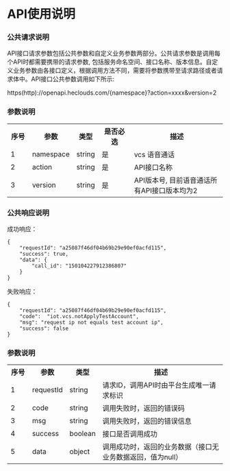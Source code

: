 # API使用说明

### 公共请求说明

API接口请求参数包括公共参数和自定义业务参数两部分。公共请求参数是调用每个API时都需要携带的请求参数, 包括服务命名空间、接口名称、版本信息。自定义业务参数由各接口定义，根据调用方法不同，需要将参数携带至请求路径或者请求体中。API接口公共参数调用如下所示:

https(http)://openapi.heclouds.com/{namespace}?action=xxxx&version=2

### 参数说明

<table>
<tr><th width="10%">序号</th><th width="15%">参数</th><th width="10%">类型</th><th width="15%">是否必选</th><th>描述</th></tr>
<tr><td>1</td><td>namespace</td><td>string</td><td>是</td><td>vcs 语音通话</td></tr>
<tr><td>2</td><td>action</td><td>string</td><td>是</td><td>API接口名称</td></tr>
<tr><td>3</td><td>version</td><td>string</td><td>是</td><td>API版本号, 目前语音通话所有API接口版本均为2</td></tr>
</table>

### 公共响应说明

成功响应：

    {
        "requestId": "a25087f46df04b69b29e90ef0acfd115", 
        "success": true,
        "data": {
            "call_id": "150104227912386807"
        }
    }

失败响应：

    {
        "requestId": "a25087f46df04b69b29e90ef0acfd115",
        "code":  "iot.vcs.notApplyTestAccount",
        "msg": "request ip not equals test account ip", 
        "success": false
    }

### 参数说明

<table>
<tr><th width="10%">序号</th><th width="15%">参数</th><th width="15%">类型</th><th>描述</th></tr>
<tr><td>1</td><td>requestId</td><td>string</td><td>请求ID，调用API时由平台生成唯一请求标识</td></tr>
<tr><td>2</td><td>code</td><td>string</td><td>调用失败时，返回的错误码</td></tr>
<tr><td>3</td><td>msg</td><td>string</td><td>调用失败时，返回的错误信息</td></tr>
<tr><td>4</td><td>success</td><td>boolean</td><td>接口是否调用成功</td></tr>
<tr><td>5</td><td>data</td><td>object</td><td>调用成功时，返回的业务数据（接口无业务数据返回，值为null）</td></tr>
</table>